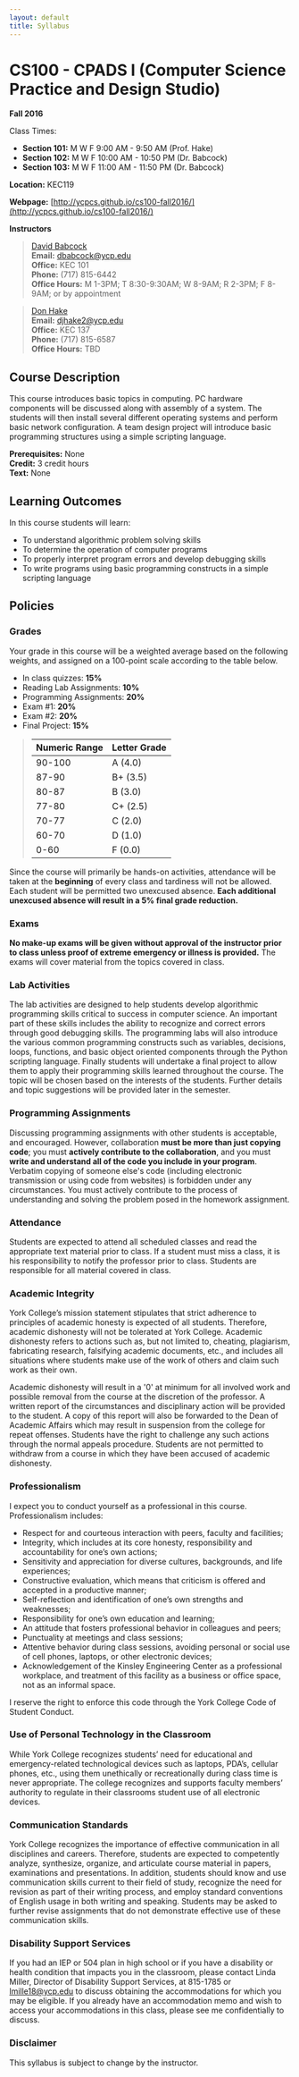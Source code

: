 ```yaml
---
layout: default
title: Syllabus
---
```


CS100 - CPADS I (Computer Science Practice and Design Studio)
=============================================================

**Fall 2016**

Class Times:

- **Section 101:**  M W F    9:00 AM - 9:50 AM (Prof. Hake)
- **Section 102:**  M W F    10:00 AM - 10:50 PM (Dr. Babcock)
- **Section 103:**  M W F    11:00 AM - 11:50 PM (Dr. Babcock)
 
**Location:** KEC119

**Webpage:**  [http://ycpcs.github.io/cs100-fall2016/](http://ycpcs.github.io/cs100-fall2016/)

**Instructors**

>[David Babcock](http://faculty.ycp.edu/~dbabcock/)<br>
**Email:** <dbabcock@ycp.edu><br>
**Office:** KEC 101<br>
**Phone:** (717) 815-6442<br>
**Office Hours:** M 1-3PM; T 8:30-9:30AM; W 8-9AM; R 2-3PM; F 8-9AM; or by appointment

>[Don Hake](http://faculty.ycp.edu/~djhake2/)<br>
**Email:** <djhake2@ycp.edu><br>
**Office:** KEC 137<br>
**Phone:** (717) 815-6587<br>
**Office Hours:** TBD
 
Course Description
------------------

This course introduces basic topics in computing.  PC hardware components will be discussed along with assembly of a system.  The students will then install several different operating systems and perform basic network configuration.  A team design project will introduce basic programming structures using a simple scripting language.


**Prerequisites:**	None<br>
**Credit:**		3 credit hours<br>
**Text:**		None<br>


Learning Outcomes
-----------------

In this course students will learn:

  - To understand algorithmic problem solving skills
  - To determine the operation of computer programs
  - To properly interpret program errors and develop debugging skills
  - To write programs using basic programming constructs in a simple scripting language


Policies
--------

### Grades

Your grade in this course will be a weighted average based on the following weights, and assigned on a 100-point scale according to the table below.

  - In class quizzes: **15%**
  - Reading Lab Assignments:  **10%**
  - Programming Assignments:  **20%**
  - Exam #1:  **20%**
  - Exam #2:  **20%**
  - Final Project:  **15%**

> | Numeric Range | Letter Grade |
> |---------------|--------------|
> | 90-100        | A (4.0)      |
> | 87-90         | B+ (3.5)     |
> | 80-87         | B (3.0)      |
> | 77-80         | C+ (2.5)     |
> | 70-77         | C (2.0)      |
> | 60-70         | D (1.0)      |
> | 0-60          | F (0.0)      |
>

Since the course will primarily be hands-on activities, attendance will be taken at the **beginning** of every class and tardiness will not be allowed.  Each student will be permitted two unexcused absence.  **Each additional unexcused absence will result in a 5% final grade reduction.**

### Exams

**No make-up exams will be given without approval of the instructor prior to class unless proof of extreme emergency or illness is provided.**  The exams will cover material from the topics covered in class.

### Lab Activities

The lab activities are designed to help students develop algorithmic programming skills critical to success in computer science. An important part of these skills includes the ability to recognize and correct errors through good debugging skills. The programming labs will also introduce the various common programming constructs such as variables, decisions, loops, functions, and basic object oriented components through the Python scripting language.  Finally students will undertake a final project to allow them to apply their programming skills learned throughout the course.  The topic will be chosen based on the interests of the students. Further details and topic suggestions will be provided later in the semester.

### Programming Assignments

Discussing programming assignments with other students is acceptable, and encouraged. However, collaboration **must be more than just copying code**; you must **actively contribute to the collaboration**, and you must **write and understand all of the code you include in your program**. Verbatim copying of someone else's code (including electronic transmission or using code from websites) is forbidden under any circumstances. You must actively contribute to the process of understanding and solving the problem posed in the homework assignment.

### Attendance

Students are expected to attend all scheduled classes and read the appropriate text material prior to class.  If a student must miss a class, it is his responsibility to notify the professor prior to class.  Students are responsible for all material covered in class.

### Academic Integrity

York College’s mission statement stipulates that strict adherence to principles of academic honesty is expected of all students.  Therefore, academic dishonesty will not be tolerated at York College.  Academic dishonesty refers to actions such as, but not limited to, cheating, plagiarism, fabricating research, falsifying academic documents, etc., and includes all situations where students make use of the work of others and claim such work as their own.

Academic dishonesty will result in a '0' at minimum for all involved work and possible removal from the course at the discretion of the professor.  A written report of the circumstances and disciplinary action will be provided to the student.  A copy of this report will also be forwarded to the Dean of Academic Affairs which may result in suspension from the college for repeat offenses.  Students have the right to challenge any such actions through the normal appeals procedure.  Students are not permitted to withdraw from a course in which they have been accused of academic dishonesty.

### Professionalism

I expect you to conduct yourself as a professional in this course. Professionalism includes:

-   Respect for and courteous interaction with peers, faculty and facilities;
-   Integrity, which includes at its core honesty, responsibility and accountability for one’s own actions;
-   Sensitivity and appreciation for diverse cultures, backgrounds, and life experiences;
-   Constructive evaluation, which means that criticism is offered and accepted in a productive manner;
-   Self-reflection and identification of one’s own strengths and weaknesses;
-   Responsibility for one’s own education and learning;
-   An attitude that fosters professional behavior in colleagues and peers;
-   Punctuality at meetings and class sessions;
-   Attentive behavior during class sessions, avoiding personal or social use of cell phones, laptops, or other electronic devices;
-   Acknowledgement of the Kinsley Engineering Center as a professional workplace, and treatment of this facility as a business or office space, not as an informal space.

I reserve the right to enforce this code through the York College Code of Student Conduct.

### Use of Personal Technology in the Classroom

While York College recognizes students’ need for educational and emergency-related technological devices such as laptops, PDA’s, cellular phones, etc., using them unethically or recreationally during class time is never appropriate. The college recognizes and supports faculty members’ authority to regulate in their classrooms student use of all electronic devices.

### Communication Standards

York College recognizes the importance of effective communication in all disciplines and careers. Therefore, students are expected to competently analyze, synthesize, organize, and articulate course material in papers, examinations and presentations. In addition, students should know and use communication skills current to their field of study, recognize the need for revision as part of their writing process, and employ standard conventions of English usage in both writing and speaking. Students may be asked to further revise assignments that do not demonstrate effective use of these communication skills.

### Disability Support Services

If you had an IEP or 504 plan in high school or if you have a disability or health condition that impacts you in the classroom, please contact Linda Miller, Director of Disability Support Services, at 815-1785 or <lmille18@ycp.edu> to discuss obtaining the accommodations for which you may be eligible. If you already have an accommodation memo and wish to access your accommodations in this class, please see me confidentially to discuss.

### Disclaimer

This syllabus is subject to change by the instructor.
